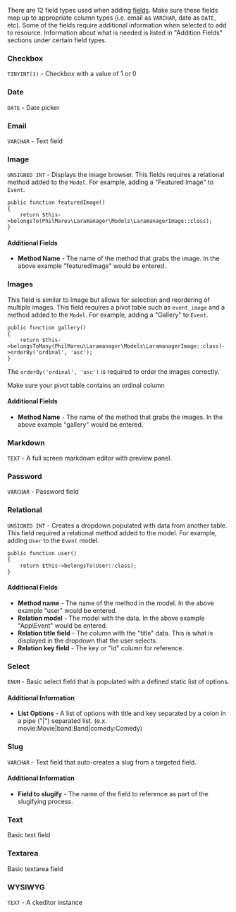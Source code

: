 There are 12 field types used when adding [fields](/docs/fields). Make sure these fields map up to appropriate column types (i.e. email as `VARCHAR`, date as `DATE`, etc). Some of the fields require additional information when selected to add to resource. Information about what is needed is listed in "Addition Fields" sections under certain field types.

### Checkbox
`TINYINT(1)` - Checkbox with a value of 1 or 0
### Date
`DATE` - Date picker
### Email
`VARCHAR` - Text field
### Image
`UNSIGNED INT` - Displays the image browser. This fields requires a relational method added to the `Model`. For example, adding a "Featured Image" to `Event`.
```
public function featuredImage()
{
    return $this->belongsTo(PhilMareu\Laramanager\Models\LaramanagerImage::class);
}
```

#### Additional Fields

* __Method Name__ - The name of the method that grabs the image. In the above example "featuredImage" would be entered.

### Images
This field is similar to Image but allows for selection and reordering of multiple images. This field requires a pivot table such as `event_image` and a method added to the `Model`. For example, adding a "Gallery" to `Event`.
```
public function gallery()
{
    return $this->belongsToMany(PhilMareu\Laramanager\Models\LaramanagerImage::class)->orderBy('ordinal', 'asc');
}
```

The `orderBy('ordinal', 'asc')` is required to order the images correctly.

<div class="uk-alert uk-alert-warning uk-flex uk-flex-middle">
    <span uk-icon="icon: warning; ratio: 1.5" class="uk-margin-small-right"></span> Make sure your pivot table contains an ordinal column
</div>

#### Additional Fields

* __Method Name__ - The name of the method that grabs the images. In the above example "gallery" would be entered.

### Markdown
`TEXT` - A full screen markdown editor with preview panel.

### Password
`VARCHAR` - Password field
### Relational
`UNSIGNED INT` - Creates a dropdown populated with data from another table. This field required a relational method added to the model. For example, adding `User` to the `Event` model.

```
public function user()
{
    return $this->belongsTo(User::class);
}
```

#### Additional Fields

* __Method name__ - The name of the method in the model. In the above example "user" would be entered.
* __Relation model__ - The model with the data. In the above example "App\Event" would be entered.
* __Relation title field__ - The column with the "title" data. This is what is displayed in the dropdown that the user selects.
* __Relation key field__ - The key or "id" column for reference.

### Select
`ENUM` - Basic select field that is populated with a defined static list of options.

#### Additional Information
* __List Options__ - A list of options with title and key separated by a colon in a pipe ("|") separated list.  (e.x. movie:Movie|band:Band|comedy:Comedy)

### Slug
`VARCHAR` - Text field that auto-creates a slug from a targeted field.

#### Additional Information
* __Field to slugify__ - The name of the field to reference as part of the slugifying process.

### Text
Basic text field
### Textarea
Basic textarea field
### WYSIWYG
`TEXT` - A ckeditor instance